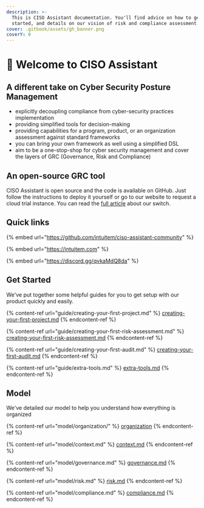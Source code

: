 ```yaml
---
description: >-
  This is CISO Assistant documentation. You'll find advice on how to get
  started, and details on our vision of risk and compliance assessment.
cover: .gitbook/assets/gh_banner.png
coverY: 0
---
```


# 👋 Welcome to CISO Assistant

## A different take on Cyber Security Posture Management

* explicitly decoupling compliance from cyber-security practices implementation
* providing simplified tools for decision-making
* providing capabilities for a program, product, or an organization assessment against standard frameworks
* you can bring your own framework as well using a simplified DSL
* aim to be a one-stop-shop for cyber security management and cover the layers of GRC (Governance, Risk and Compliance)

## An open-source GRC tool

CISO Assistant is open source and the code is available on GitHub. Just follow the instructions to deploy  it yourself or go to our website to request a cloud trial instance. You can read the [full article](https://intuitem.com/we-are-going-open-source/) about our switch.

## Quick links

{% embed url="https://github.com/intuitem/ciso-assistant-community" %}

{% embed url="https://intuitem.com" %}

{% embed url="https://discord.gg/qvkaMdQ8da" %}

##

## Get Started

We've put together some helpful guides for you to get setup with our product quickly and easily.

{% content-ref url="guide/creating-your-first-project.md" %}
[creating-your-first-project.md](guide/creating-your-first-project.md)
{% endcontent-ref %}

{% content-ref url="guide/creating-your-first-risk-assessment.md" %}
[creating-your-first-risk-assessment.md](guide/creating-your-first-risk-assessment.md)
{% endcontent-ref %}

{% content-ref url="guide/creating-your-first-audit.md" %}
[creating-your-first-audit.md](guide/creating-your-first-audit.md)
{% endcontent-ref %}

{% content-ref url="guide/extra-tools.md" %}
[extra-tools.md](guide/extra-tools.md)
{% endcontent-ref %}

##

## Model

We've detailed our model to help you understand how everything is organized

{% content-ref url="model/organization/" %}
[organization](model/organization/)
{% endcontent-ref %}

{% content-ref url="model/context.md" %}
[context.md](model/context.md)
{% endcontent-ref %}

{% content-ref url="model/governance.md" %}
[governance.md](model/governance.md)
{% endcontent-ref %}

{% content-ref url="model/risk.md" %}
[risk.md](model/risk.md)
{% endcontent-ref %}

{% content-ref url="model/compliance.md" %}
[compliance.md](model/compliance.md)
{% endcontent-ref %}
